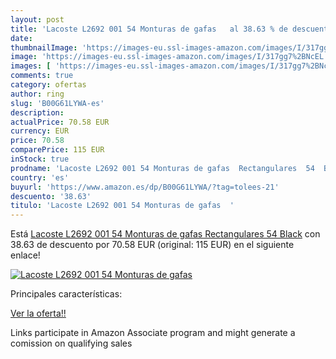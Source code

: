 ```yaml
---
layout: post
title: 'Lacoste L2692 001 54 Monturas de gafas   al 38.63 % de descuento'
date: 
thumbnailImage: 'https://images-eu.ssl-images-amazon.com/images/I/317gg7%2BNcEL._SL200_.jpg'
image: 'https://images-eu.ssl-images-amazon.com/images/I/317gg7%2BNcEL._SL200_.jpg'
images: [ 'https://images-eu.ssl-images-amazon.com/images/I/317gg7%2BNcEL._SL200_.jpg' ]
comments: true
category: ofertas
author: ring
slug: 'B00G61LYWA-es'
description:
actualPrice: 70.58 EUR
currency: EUR
price: 70.58
comparePrice: 115 EUR
inStock: true
prodname: 'Lacoste L2692 001 54 Monturas de gafas  Rectangulares  54  Black'
country: 'es'
buyurl: 'https://www.amazon.es/dp/B00G61LYWA/?tag=tolees-21'
descuento: '38.63'
titulo: 'Lacoste L2692 001 54 Monturas de gafas  '
---
```


Está [Lacoste L2692 001 54 Monturas de gafas  Rectangulares  54  Black](https://www.amazon.es/dp/B00G61LYWA/?tag=tolees-21) con 38.63 de descuento por 70.58 EUR (original: 115 EUR) en el siguiente enlace!

[![Lacoste L2692 001 54 Monturas de gafas  ](https://images-eu.ssl-images-amazon.com/images/I/317gg7%2BNcEL._SL200_.jpg)](https://www.amazon.es/dp/B00G61LYWA/?tag=tolees-21)

Principales características:


[Ver la oferta!!](https://www.amazon.es/dp/B00G61LYWA/?tag=tolees-21)

Links participate in Amazon Associate program and might generate a comission on qualifying sales


